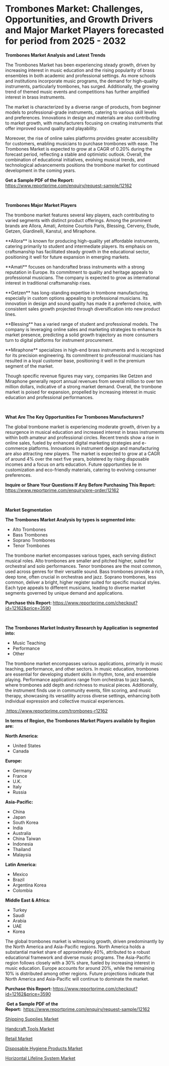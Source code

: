 <p><h1>Trombones Market: Challenges, Opportunities, and Growth Drivers and Major Market Players forecasted for period from 2025 - 2032</h1></p><p><strong>Trombones Market Analysis and Latest Trends</strong></p>
<p><p>The Trombones Market has been experiencing steady growth, driven by increasing interest in music education and the rising popularity of brass ensembles in both academic and professional settings. As more schools and institutions incorporate music programs, the demand for high-quality instruments, particularly trombones, has surged. Additionally, the growing trend of themed music events and competitions has further amplified interest in brass instruments.</p><p>The market is characterized by a diverse range of products, from beginner models to professional-grade instruments, catering to various skill levels and preferences. Innovations in design and materials are also contributing to market growth, with manufacturers focusing on creating instruments that offer improved sound quality and playability. </p><p>Moreover, the rise of online sales platforms provides greater accessibility for customers, enabling musicians to purchase trombones with ease. The Trombones Market is expected to grow at a CAGR of 0.20% during the forecast period, reflecting a stable and optimistic outlook. Overall, the combination of educational initiatives, evolving musical trends, and technological advancements positions the trombone market for continued development in the coming years.</p></p>
<p><strong>Get a Sample PDF of the Report:&nbsp;</strong> <a href="https://www.reportprime.com/enquiry/request-sample/12162?utm_campaign=60&utm_medium=2&utm_source=Github&utm_content=ia&utm_term=18032025&utm_id=trombones">https://www.reportprime.com/enquiry/request-sample/12162</a></p>
<p>&nbsp;</p>
<p><strong>Trombones Major Market Players</strong></p>
<p><p>The trombone market features several key players, each contributing to varied segments with distinct product offerings. Among the prominent brands are Allora, Amati, Antoine Courtois Paris, Blessing, Cerveny, Etude, Getzen, Giardinelli, Kanstul, and Miraphone.</p><p>**Allora** is known for producing high-quality yet affordable instruments, catering primarily to student and intermediate players. Its emphasis on craftsmanship has facilitated steady growth in the educational sector, positioning it well for future expansion in emerging markets.</p><p>**Amati** focuses on handcrafted brass instruments with a strong reputation in Europe. Its commitment to quality and heritage appeals to professional musicians. The company is expected to grow as international interest in traditional craftsmanship rises.</p><p>**Getzen** has long-standing expertise in trombone manufacturing, especially in custom options appealing to professional musicians. Its innovation in design and sound quality has made it a preferred choice, with consistent sales growth projected through diversification into new product lines.</p><p>**Blessing** has a varied range of student and professional models. The company is leveraging online sales and marketing strategies to enhance its market presence, predicting a solid growth trajectory as more consumers turn to digital platforms for instrument procurement.</p><p>**Miraphone** specializes in high-end brass instruments and is recognized for its precision engineering. Its commitment to professional musicians has resulted in a loyal customer base, positioning it well in the premium segment of the market.</p><p>Though specific revenue figures may vary, companies like Getzen and Miraphone generally report annual revenues from several million to over ten million dollars, indicative of a strong market demand. Overall, the trombone market is poised for expansion, propelled by increasing interest in music education and professional performances.</p></p>
<p>&nbsp;</p>
<p><strong>What Are The Key Opportunities For Trombones Manufacturers?</strong></p>
<p><p>The global trombone market is experiencing moderate growth, driven by a resurgence in musical education and increased interest in brass instruments within both amateur and professional circles. Recent trends show a rise in online sales, fueled by enhanced digital marketing strategies and e-commerce platforms. Innovations in instrument design and manufacturing are also attracting new players. The market is expected to grow at a CAGR of around 4% over the next five years, bolstered by rising disposable incomes and a focus on arts education. Future opportunities lie in customization and eco-friendly materials, catering to evolving consumer preferences.</p></p>
<p><strong>Inquire or Share Your Questions If Any Before Purchasing This Report:</strong> <a href="https://www.reportprime.com/enquiry/pre-order/12162?utm_campaign=60&utm_medium=2&utm_source=Github&utm_content=ia&utm_term=18032025&utm_id=trombones">https://www.reportprime.com/enquiry/pre-order/12162</a></p>
<p>&nbsp;</p>
<p><strong>Market Segmentation</strong></p>
<p><strong>The Trombones Market Analysis by types is segmented into:</strong></p>
<p><ul><li>Alto Trombones</li><li>Bass Trombones</li><li>Soprano Trombones</li><li>Tenor Trombones</li></ul></p>
<p><p>The trombone market encompasses various types, each serving distinct musical roles. Alto trombones are smaller and pitched higher, suited for orchestral and solo performances. Tenor trombones are the most common, used across genres for their versatile sound. Bass trombones provide a rich, deep tone, often crucial in orchestras and jazz. Soprano trombones, less common, deliver a bright, higher register suited for specific musical styles. Each type appeals to different musicians, leading to diverse market segments governed by unique demand and applications.</p></p>
<p><strong>Purchase this Report:&nbsp;</strong><a href="https://www.reportprime.com/checkout?id=12162&price=3590&utm_campaign=60&utm_medium=2&utm_source=Github&utm_content=ia&utm_term=18032025&utm_id=trombones">https://www.reportprime.com/checkout?id=12162&price=3590</a></p>
<p>&nbsp;</p>
<p><strong>The Trombones Market Industry Research by Application is segmented into:</strong></p>
<p><ul><li>Music Teaching</li><li>Performance</li><li>Other</li></ul></p>
<p><p>The trombone market encompasses various applications, primarily in music teaching, performance, and other sectors. In music education, trombones are essential for developing student skills in rhythm, tone, and ensemble playing. Performance applications range from orchestras to jazz bands, where trombones add depth and richness to musical pieces. Additionally, the instrument finds use in community events, film scoring, and music therapy, showcasing its versatility across diverse settings, enhancing both individual expression and collective musical experiences.</p></p>
<p><a href="https://www.reportprime.com/trombones-r12162?utm_campaign=60&utm_medium=2&utm_source=Github&utm_content=ia&utm_term=18032025&utm_id=trombones">&nbsp;https://www.reportprime.com/trombones-r12162</a></p>
<p><strong>In terms of Region, the Trombones Market Players available by Region are:</strong></p>
<p>
    <p> <strong> North America: </strong>
        <ul>
            <li>United States</li>
            <li>Canada</li>
        </ul>
        </p> 
    <p> <strong> Europe: </strong>
        <ul>
            <li>Germany</li>
            <li>France</li>
            <li>U.K.</li>
            <li>Italy</li>
            <li>Russia</li>
        </ul>
        </p> 
    <p> <strong> Asia-Pacific: </strong>
        <ul>
            <li>China</li>
            <li>Japan</li>
            <li>South Korea</li>
            <li>India</li>
            <li>Australia</li>
            <li>China Taiwan</li>
            <li>Indonesia</li>
            <li>Thailand</li>
            <li>Malaysia</li>
        </ul>
        </p> 
    <p> <strong> Latin America: </strong>
        <ul>
            <li>Mexico</li>
            <li>Brazil</li>
            <li>Argentina Korea</li>
            <li>Colombia</li>
        </ul>
        </p> 
    <p> <strong> Middle East & Africa: </strong>
        <ul>
            <li>Turkey</li>
            <li>Saudi</li>
            <li>Arabia</li>
            <li>UAE</li>
            <li>Korea</li>
        </ul>
    </p>
    </p>
<p><p>The global trombones market is witnessing growth, driven predominantly by the North America and Asia-Pacific regions. North America holds a substantial market share of approximately 40%, attributed to a robust educational framework and diverse music programs. The Asia-Pacific region follows closely with a 30% share, fueled by increasing interest in music education. Europe accounts for around 20%, while the remaining 10% is distributed among other regions. Future projections indicate that North America and Asia-Pacific will continue to dominate the market.</p></p>
<p><strong>Purchase this Report: </strong><a href="https://www.reportprime.com/checkout?id=12162&price=3590&utm_campaign=60&utm_medium=2&utm_source=Github&utm_content=ia&utm_term=18032025&utm_id=trombones">https://www.reportprime.com/checkout?id=12162&price=3590</a></p>
<p>&nbsp;<strong>Get a Sample PDF of the Report:&nbsp;&nbsp;</strong><a href="https://www.reportprime.com/enquiry/request-sample/12162?utm_campaign=60&utm_medium=2&utm_source=Github&utm_content=ia&utm_term=18032025&utm_id=trombones">https://www.reportprime.com/enquiry/request-sample/12162</a></p>
<p><strong></strong></p>
<p><p><a href="https://github.com/ozolsgasko02/Market-Research-Report-List-1/blob/main/shipping-supplies-market.md?utm_campaign=60&utm_medium=2&utm_source=Github&utm_content=ia&utm_term=18032025&utm_id=trombones">Shipping Supplies Market</a></p><p><a href="https://github.com/supashcriana/Market-Research-Report-List-1/blob/main/handcraft-tools-market.md?utm_campaign=60&utm_medium=2&utm_source=Github&utm_content=ia&utm_term=18032025&utm_id=trombones">Handcraft Tools Market</a></p><p><a href="https://github.com/joubehobock75/Market-Research-Report-List-1/blob/main/retail-market.md?utm_campaign=60&utm_medium=2&utm_source=Github&utm_content=ia&utm_term=18032025&utm_id=trombones">Retail Market</a></p><p><a href="https://github.com/puhakhommabh/Market-Research-Report-List-1/blob/main/disposable-hygiene-products-market.md?utm_campaign=60&utm_medium=2&utm_source=Github&utm_content=ia&utm_term=18032025&utm_id=trombones">Disposable Hygiene Products Market</a></p><p><a href="https://github.com/mynaoanes/Market-Research-Report-List-1/blob/main/horizontal-lifeline-system-market.md?utm_campaign=60&utm_medium=2&utm_source=Github&utm_content=ia&utm_term=18032025&utm_id=trombones">Horizontal Lifeline System Market</a></p></p>